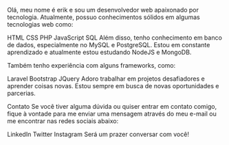 Olá, meu nome é erik e sou um desenvolvedor web apaixonado por tecnologia. Atualmente, possuo conhecimentos sólidos em algumas tecnologias web como:

HTML
CSS
PHP
JavaScript
SQL
Além disso, tenho conhecimento em banco de dados, especialmente no MySQL e PostgreSQL. Estou em constante aprendizado e atualmente estou estudando NodeJS e MongoDB.

Também tenho experiência com alguns frameworks, como:

Laravel
Bootstrap
JQuery
Adoro trabalhar em projetos desafiadores e aprender coisas novas. Estou sempre em busca de novas oportunidades e parcerias.

Contato
Se você tiver alguma dúvida ou quiser entrar em contato comigo, fique à vontade para me enviar uma mensagem através do meu e-mail ou me encontrar nas redes sociais abaixo:

LinkedIn
Twitter
Instagram
Será um prazer conversar com você!
